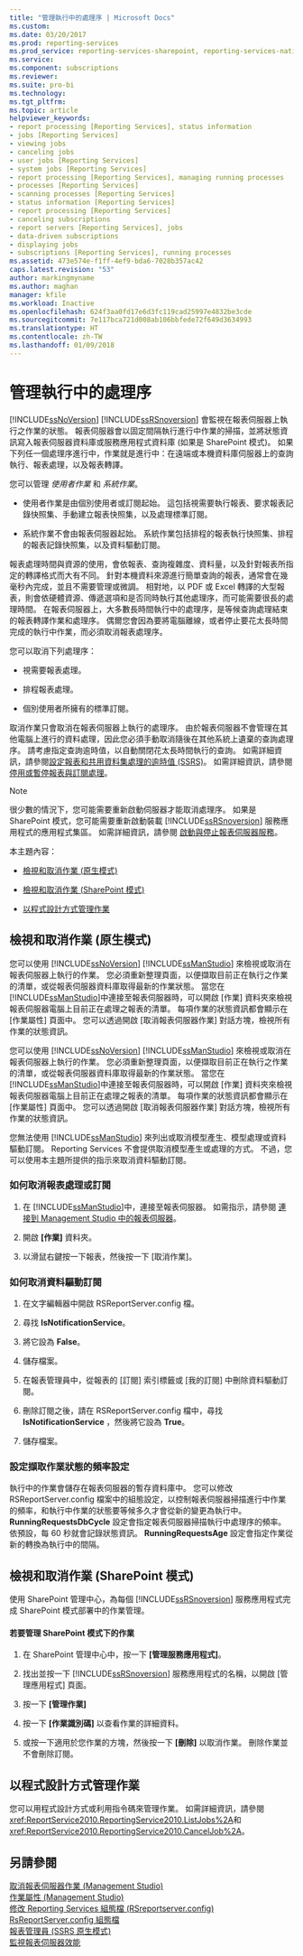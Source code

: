 ```yaml
---
title: "管理執行中的處理序 | Microsoft Docs"
ms.custom: 
ms.date: 03/20/2017
ms.prod: reporting-services
ms.prod_service: reporting-services-sharepoint, reporting-services-native
ms.service: 
ms.component: subscriptions
ms.reviewer: 
ms.suite: pro-bi
ms.technology: 
ms.tgt_pltfrm: 
ms.topic: article
helpviewer_keywords:
- report processing [Reporting Services], status information
- jobs [Reporting Services]
- viewing jobs
- canceling jobs
- user jobs [Reporting Services]
- system jobs [Reporting Services]
- report processing [Reporting Services], managing running processes
- processes [Reporting Services]
- scanning processes [Reporting Services]
- status information [Reporting Services]
- report processing [Reporting Services]
- canceling subscriptions
- report servers [Reporting Services], jobs
- data-driven subscriptions
- displaying jobs
- subscriptions [Reporting Services], running processes
ms.assetid: 473e574e-f1ff-4ef9-bda6-7028b357ac42
caps.latest.revision: "53"
author: markingmyname
ms.author: maghan
manager: kfile
ms.workload: Inactive
ms.openlocfilehash: 624f3aa0fd17e6d3fc119cad25997e4832be3cde
ms.sourcegitcommit: 7e117bca721d008ab106bbfede72f649d3634993
ms.translationtype: HT
ms.contentlocale: zh-TW
ms.lasthandoff: 01/09/2018
---
```

# <a name="manage-a-running-process"></a>管理執行中的處理序
  [!INCLUDE[ssNoVersion](../../includes/ssnoversion-md.md)] [!INCLUDE[ssRSnoversion](../../includes/ssrsnoversion-md.md)] 會監視在報表伺服器上執行之作業的狀態。 報表伺服器會以固定間隔執行進行中作業的掃描，並將狀態資訊寫入報表伺服器資料庫或服務應用程式資料庫 (如果是 SharePoint 模式)。 如果下列任一個處理序進行中，作業就是進行中：在遠端或本機資料庫伺服器上的查詢執行、報表處理，以及報表轉譯。  
  
 您可以管理 *使用者作業* 和 *系統作業*。  
  
-   使用者作業是由個別使用者或訂閱起始。 這包括視需要執行報表、要求報表記錄快照集、手動建立報表快照集，以及處理標準訂閱。  
  
-   系統作業不會由報表伺服器起始。 系統作業包括排程的報表執行快照集、排程的報表記錄快照集，以及資料驅動訂閱。  
  
 報表處理時間與資源的使用，會依報表、查詢複雜度、資料量，以及針對報表所指定的轉譯格式而大有不同。 針對本機資料來源進行簡單查詢的報表，通常會在幾毫秒內完成，並且不需要管理或微調。 相對地，以 PDF 或 Excel 轉譯的大型報表，則會依硬體資源、傳遞選項和是否同時執行其他處理序，而可能需要很長的處理時間。 在報表伺服器上，大多數長時間執行中的處理序，是等候查詢處理結束的報表轉譯作業和處理序。 偶爾您會因為要將電腦離線，或者停止要花太長時間完成的執行中作業，而必須取消報表處理序。  
  
 您可以取消下列處理序：  
  
-   視需要報表處理。  
  
-   排程報表處理。  
  
-   個別使用者所擁有的標準訂閱。  
  
 取消作業只會取消在報表伺服器上執行的處理序。 由於報表伺服器不會管理在其他電腦上進行的資料處理，因此您必須手動取消隨後在其他系統上遺棄的查詢處理序。 請考慮指定查詢逾時值，以自動關閉花太長時間執行的查詢。 如需詳細資訊，請參閱[設定報表和共用資料集處理的逾時值 &#40;SSRS&#41;](../../reporting-services/report-server/setting-time-out-values-for-report-and-shared-dataset-processing-ssrs.md)。 如需詳細資訊，請參閱 [停用或暫停報表與訂閱處理](../../reporting-services/subscriptions/disable-or-pause-report-and-subscription-processing.md)。  
  
> [!NOTE]  
>  很少數的情況下，您可能需要重新啟動伺服器才能取消處理序。 如果是 SharePoint 模式，您可能需要重新啟動裝載 [!INCLUDE[ssRSnoversion](../../includes/ssrsnoversion-md.md)] 服務應用程式的應用程式集區。 如需詳細資訊，請參閱 [啟動與停止報表伺服器服務](../../reporting-services/report-server/start-and-stop-the-report-server-service.md)。  
  
 本主題內容：  
  
-   [檢視和取消作業 (原生模式)](#bkmk_native)  
  
-   [檢視和取消作業 (SharePoint 模式)](#bkmk_sharepoint)  
  
-   [以程式設計方式管理作業](#bkmk_programmatically)  
  
##  <a name="bkmk_native"></a> 檢視和取消作業 (原生模式)  
 您可以使用 [!INCLUDE[ssNoVersion](../../includes/ssnoversion-md.md)] [!INCLUDE[ssManStudio](../../includes/ssmanstudio-md.md)] 來檢視或取消在報表伺服器上執行的作業。 您必須重新整理頁面，以便擷取目前正在執行之作業的清單，或從報表伺服器資料庫取得最新的作業狀態。 當您在 [!INCLUDE[ssManStudio](../../includes/ssmanstudio-md.md)]中連接至報表伺服器時，可以開啟 [作業] 資料夾來檢視報表伺服器電腦上目前正在處理之報表的清單。 每項作業的狀態資訊都會顯示在 [作業屬性] 頁面中。 您可以透過開啟 [取消報表伺服器作業] 對話方塊，檢視所有作業的狀態資訊。  
  
 您可以使用 [!INCLUDE[ssNoVersion](../../includes/ssnoversion-md.md)] [!INCLUDE[ssManStudio](../../includes/ssmanstudio-md.md)] 來檢視或取消在報表伺服器上執行的作業。 您必須重新整理頁面，以便擷取目前正在執行之作業的清單，或從報表伺服器資料庫取得最新的作業狀態。 當您在 [!INCLUDE[ssManStudio](../../includes/ssmanstudio-md.md)]中連接至報表伺服器時，可以開啟 [作業] 資料夾來檢視報表伺服器電腦上目前正在處理之報表的清單。 每項作業的狀態資訊都會顯示在 [作業屬性] 頁面中。 您可以透過開啟 [取消報表伺服器作業] 對話方塊，檢視所有作業的狀態資訊。  
  
 您無法使用 [!INCLUDE[ssManStudio](../../includes/ssmanstudio-md.md)] 來列出或取消模型產生、模型處理或資料驅動訂閱。 Reporting Services 不會提供取消模型產生或處理的方式。 不過，您可以使用本主題所提供的指示來取消資料驅動訂閱。  
  
### <a name="how-to-cancel-report-processing-or-subscription"></a>如何取消報表處理或訂閱  
  
1.  在 [!INCLUDE[ssManStudio](../../includes/ssmanstudio-md.md)]中，連接至報表伺服器。 如需指示，請參閱 [連接到 Management Studio 中的報表伺服器](../../reporting-services/tools/connect-to-a-report-server-in-management-studio.md)。  
  
2.  開啟 **[作業]** 資料夾。  
  
3.  以滑鼠右鍵按一下報表，然後按一下 [取消作業]。  
  
### <a name="how-to-cancel-a-data-driven-subscription"></a>如何取消資料驅動訂閱  
  
1.  在文字編輯器中開啟 RSReportServer.config 檔。  
  
2.  尋找 **IsNotificationService**。  
  
3.  將它設為 **False**。  
  
4.  儲存檔案。  
  
5.  在報表管理員中，從報表的 [訂閱] 索引標籤或 [我的訂閱] 中刪除資料驅動訂閱。  
  
6.  刪除訂閱之後，請在 RSReportServer.config 檔中，尋找 **IsNotificationService** ，然後將它設為 **True**。  
  
7.  儲存檔案。  
  
### <a name="configuring-frequency-settings-for-retrieving-job-status"></a>設定擷取作業狀態的頻率設定  
 執行中的作業會儲存在報表伺服器的暫存資料庫中。 您可以修改 RSReportServer.config 檔案中的組態設定，以控制報表伺服器掃描進行中作業的頻率，和執行中作業的狀態要等候多久才會從新的變更為執行中。 **RunningRequestsDbCycle** 設定會指定報表伺服器掃描執行中處理序的頻率。 依預設，每 60 秒就會記錄狀態資訊。 **RunningRequestsAge** 設定會指定作業從新的轉換為執行中的間隔。  
  
##  <a name="bkmk_sharepoint"></a> 檢視和取消作業 (SharePoint 模式)  
 使用 SharePoint 管理中心，為每個 [!INCLUDE[ssRSnoversion](../../includes/ssrsnoversion-md.md)] 服務應用程式完成 SharePoint 模式部署中的作業管理。  
  
#### <a name="to-manage-jobs-in-sharepoint-mode"></a>若要管理 SharePoint 模式下的作業  
  
1.  在 SharePoint 管理中心中，按一下 **[管理服務應用程式]**。  
  
2.  找出並按一下 [!INCLUDE[ssRSnoversion](../../includes/ssrsnoversion-md.md)] 服務應用程式的名稱，以開啟 [管理應用程式] 頁面。  
  
3.  按一下 **[管理作業]**  
  
4.  按一下 **[作業識別碼]** 以查看作業的詳細資料。  
  
5.  或按一下適用於您作業的方塊，然後按一下 **[刪除]** 以取消作業。 刪除作業並不會刪除訂閱。  
  
##  <a name="bkmk_programmatically"></a> 以程式設計方式管理作業  
 您可以用程式設計方式或利用指令碼來管理作業。 如需詳細資訊，請參閱 <xref:ReportService2010.ReportingService2010.ListJobs%2A>和 <xref:ReportService2010.ReportingService2010.CancelJob%2A>。  
  
## <a name="see-also"></a>另請參閱  
 [取消報表伺服器作業 &#40;Management Studio&#41;](../../reporting-services/tools/cancel-report-server-jobs-management-studio.md)   
 [作業屬性 &#40;Management Studio&#41;](../../reporting-services/tools/job-properties-management-studio.md)   
 [修改 Reporting Services 組態檔 &#40;RSreportserver.config&#41;](../../reporting-services/report-server/modify-a-reporting-services-configuration-file-rsreportserver-config.md)   
 [RsReportServer.config 組態檔](../../reporting-services/report-server/rsreportserver-config-configuration-file.md)   
 [報表管理員 &#40;SSRS 原生模式&#41;](http://msdn.microsoft.com/library/80949f9d-58f5-48e3-9342-9e9bf4e57896)   
 [監視報表伺服器效能](../../reporting-services/report-server/monitoring-report-server-performance.md)  
  
  
